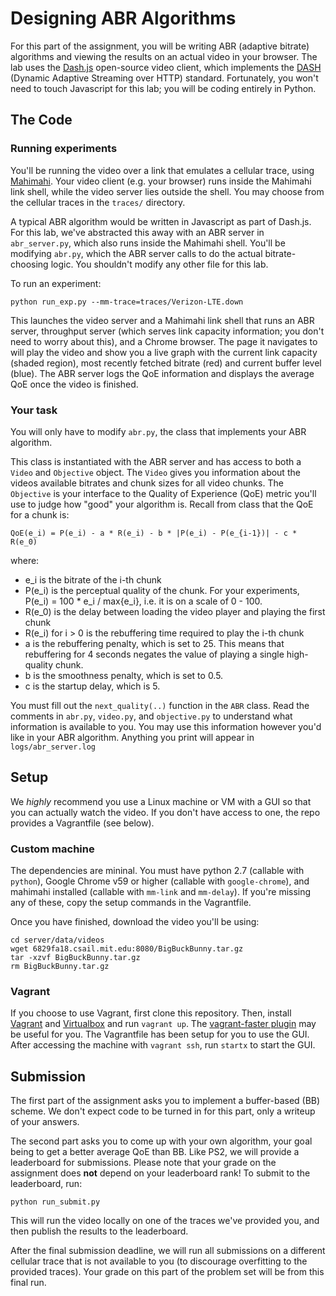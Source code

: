 # Designing ABR Algorithms

For this part of the assignment, you will be writing ABR (adaptive bitrate) algorithms and viewing the results
on an actual video in your browser. The lab uses the [Dash.js](https://github.com/Dash-Industry-Forum/dash.js/wiki)
open-source video client, which implements the [DASH](https://en.wikipedia.org/wiki/Dynamic_Adaptive_Streaming_over_HTTP)
(Dynamic Adaptive Streaming over HTTP) standard. Fortunately, you won't need to touch Javascript for this lab; you will
be coding entirely in Python.

## The Code

### Running experiments

You'll be running the video over a link that emulates a cellular trace, using [Mahimahi](mahimahi.mit.edu). Your video client
(e.g. your browser) runs inside the Mahimahi link shell, while the video server lies outside the shell. You may choose from
the cellular traces in the `traces/` directory. 

A typical ABR algorithm would be written in Javascript as part of Dash.js. For this lab, we've abstracted this away with
an ABR server in `abr_server.py`, which also runs inside the Mahimahi shell. You'll be modifying `abr.py`, which the ABR
server calls to do the actual bitrate-choosing logic. You shouldn't modify any other file for this lab.

To run an experiment:
```
python run_exp.py --mm-trace=traces/Verizon-LTE.down
```
This launches the video server and a Mahimahi link shell that runs an ABR server, throughput server (which serves link
capacity information; you don't need to worry about this), and a Chrome browser. The page it navigates to will play the
video and show you a live graph with the current link capacity (shaded region), most recently fetched bitrate (red) and
current buffer level (blue). The ABR server logs the QoE information and displays the average QoE once the video is finished.

### Your task

You will only have to modify `abr.py`, the class that implements your ABR algorithm.

This class is instantiated with the ABR server and has access to both a `Video` and `Objective` object. The `Video` gives you
information about the videos available bitrates and chunk sizes for all video chunks. The `Objective` is your interface to the
Quality of Experience (QoE) metric you'll use to judge how "good" your algorithm is. Recall from class that the QoE for a chunk
is:
```
QoE(e_i) = P(e_i) - a * R(e_i) - b * |P(e_i) - P(e_{i-1})| - c * R(e_0)
```
where:
 - e_i is the bitrate of the i-th chunk
 - P(e_i) is the perceptual quality of the chunk. For your experiments, P(e_i) = 100 * e_i / max{e_i}, i.e. it is on a scale of 0 - 100.
 - R(e_0) is the delay between loading the video player and playing the first chunk
 - R(e_i) for i > 0 is the rebuffering time required to play the i-th chunk
 - a is the rebuffering penalty, which is set to 25. This means that rebuffering for 4 seconds negates the value of playing a single high-quality chunk.
 - b is the smoothness penalty, which is set to 0.5.
 - c is the startup delay, which is 5.
 
You must fill out the `next_quality(..)` function in the `ABR` class.
Read the comments in `abr.py`, `video.py`, and `objective.py` to understand what information is available to you. You may use
this information however you'd like in your ABR algorithm. Anything you print will appear in `logs/abr_server.log`

## Setup

We _highly_ recommend you use a Linux machine or VM with a GUI so that you can actually watch the video.
If you don't have access to one, the repo provides a Vagrantfile (see below).

### Custom machine

The dependencies are mininal. You must have python 2.7 (callable with `python`), Google Chrome v59 or higher (callable with `google-chrome`),
and mahimahi installed (callable with `mm-link` and `mm-delay`). If you're missing any of these, copy the setup commands in the Vagrantfile.

Once you have finished, download the video you'll be using:
```
cd server/data/videos
wget 6829fa18.csail.mit.edu:8080/BigBuckBunny.tar.gz
tar -xzvf BigBuckBunny.tar.gz
rm BigBuckBunny.tar.gz
```

### Vagrant

If you choose to use Vagrant, first clone this repository.
Then, install [Vagrant](https://www.vagrantup.com/) and [Virtualbox](https://www.virtualbox.org/) and run `vagrant up`.
The [vagrant-faster plugin](https://github.com/rdsubhas/vagrant-faster) may be useful for you.
The Vagrantfile has been setup for you to use the GUI. After accessing the machine with `vagrant ssh`,
run `startx` to start the GUI.

## Submission

The first part of the assignment asks you to implement a buffer-based (BB) scheme. We don't expect code to be turned in for this part, only a writeup of your answers.

The second part asks you to come up with your own algorithm, your goal being to get a better average QoE than BB. Like PS2, we
will provide a leaderboard for submissions. Please note that your grade on the assignment does **not** depend on your leaderboard rank!
To submit to the leaderboard, run:
```
python run_submit.py
```
This will run the video locally on one of the traces we've provided you, and then publish the results to the leaderboard.

After the final submission deadline, we will run all submissions on a different cellular trace that is not available to you
(to discourage overfitting to the provided traces). Your grade on this part of the problem set will be from this final run.




